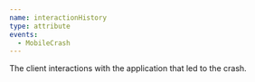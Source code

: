 ```yaml
---
name: interactionHistory
type: attribute
events:
  - MobileCrash
---
```


The client interactions with the application that led to the crash.